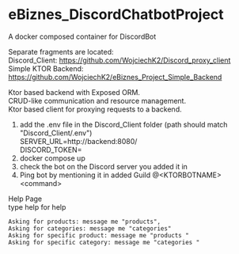 # eBiznes_DiscordChatbotProject  
A docker composed container for DiscordBot  

Separate fragments are located:  
Discord_Client: https://github.com/WojciechK2/Discord_proxy_client  
Simple KTOR Backend: https://github.com/WojciechK2/eBiznes_Project_Simple_Backend  

Ktor based backend with Exposed ORM.   
CRUD-like communication and resource management.   
Ktor based client for proxying requests to a backend.  

1. add the .env file in the Discord_Client folder (path should match "Discord_Client/.env")  
	SERVER_URL=http://backend:8080/  
	DISCORD_TOKEN=<your token>    
2. 
	docker compose up  
3.
	check the bot on the Discord server you added it in  
4.
	Ping bot by mentioning it in added Guild @\<KTORBOTNAME\> \<command\>  

Help Page  
	type help for help  
	
	Asking for products: message me "products",  
	Asking for categories: message me "categories"  
	Asking for specific product: message me "products "  
	Asking for specific category: message me "categories "  
